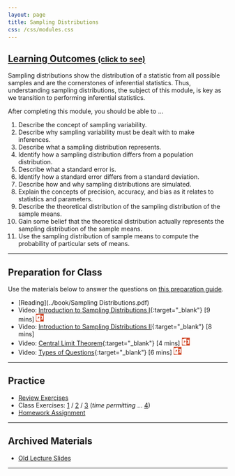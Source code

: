 ```yaml
---
layout: page
title: Sampling Distributions
css: /css/modules.css
---
```


<div class="panel-group-ILOs">
  <div class="panel panel-default">
    <div class="panel-heading">
      <h2 class="panel-title">
        <a data-toggle="collapse" href="#ILOs">Learning Outcomes <small>(click to see)</small></a>
      </h2>
    </div>
    <div id="ILOs" class="panel-collapse collapse">
      <div class="panel-body">
Sampling distributions show the distribution of a statistic from all possible samples and are the cornerstones of inferential statistics.  Thus, understanding sampling distributions, the subject of this module, is key as we transition to performing inferential statistics.

<p>After completing this module, you should be able to ...</p>

<ol>
  <li>Describe the concept of sampling variability.</li>
  <li>Describe why sampling variability must be dealt with to make inferences.</li>
  <li>Describe what a sampling distribution represents.</li>
  <li>Identify how a sampling distribution differs from a population distribution.</li>
  <li>Describe what a standard error is.</li>
  <li>Identify how a standard error differs from a standard deviation.</li>
  <li>Describe how and why sampling distributions are simulated.</li>
  <li>Explain the concepts of precision, accuracy, and bias as it relates to statistics and parameters.</li>
  <li>Describe the theoretical distribution of the sampling distribution of the sample means.</li>
  <li>Gain some belief that the theoretical distribution actually represents the sampling distribution of the sample means.</li>
  <li>Use the sampling distribution of sample means to compute the probability of particular sets of means.</li>
</ol>
      </div>
    </div>
  </div>
</div>

----

## Preparation for Class

Use the materials below to answer the questions on [this preparation guide](SamplingDist_Prep).

* [Reading](../book/Sampling Distributions.pdf)
* Video: [Introduction to Sampling Distributions I](https://vimeo.com/user45324800/smplngd-intro){:target="_blank"} [9 mins] [![PowerPoint](../img/ppt.png)](SamplingDist_PPT.pptx)
* Video: [Introduction to Sampling Distributions II](https://www.youtube.com/v/Zbw-YvELsaM?version=3&autoplay=1){:target="_blank"} [8 mins]
* Video: [Central Limit Theorem](https://vimeo.com/user45324800/smplngd-clt){:target="_blank"} [4 mins] [![PowerPoint](../img/ppt.png)](SamplingDist_PPT2.pptx)
* Video: [Types of Questions](https://vimeo.com/user45324800/smplngd-questions){:target="_blank"} [6 mins] [![PowerPoint](../img/ppt.png)](SamplingDist_PPT3.pptx)

----

## Practice

* [Review Exercises](SamplingDist_RevEx)
* Class Exercises: [1](SamplingDist_CE1) / [2](SamplingDist_CE2) / [3](SamplingDist_CE3) (*time permitting* ... [4](SamplingDist_CE4))
* [Homework Assignment](SamplingDist_HW)

----

## Archived Materials

* [Old Lecture Slides](SamplingDist_PPT_old.pptx)

----

